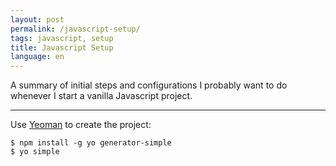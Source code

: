 ```yaml
---
layout: post
permalink: /javascript-setup/
tags: javascript, setup
title: Javascript Setup
language: en
---
```


<p class="lead">
  A summary of initial steps and configurations I probably want to do whenever
  I start a vanilla Javascript project.
</p>

<hr />

Use [Yeoman](https://yeoman.io) to create the project:
```
$ npm install -g yo generator-simple
$ yo simple
```
